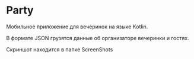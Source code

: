 # Party
Мобильное приложение для вечеринок на языке Kotlin.

В формате JSON грузятся данные об организаторе вечеринки и гостях. 

Скриншот находится в папке ScreenShots

